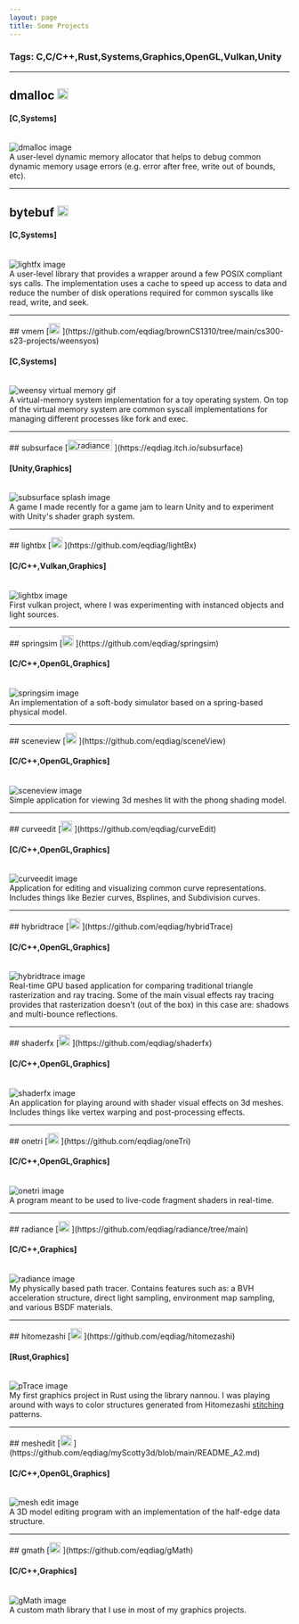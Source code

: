 ```yaml
---
layout: page
title: Some Projects
---
```


### Tags: C,C/C++,Rust,Systems,Graphics,OpenGL,Vulkan,Unity

<hr class="prj_sep" />

## dmalloc [<img src="assets/images/github.png" alt="radiance image" width="20" height="20"> ](https://github.com/eqdiag/brownCS1310/tree/main/cs300-s23-projects/dmalloc) 
#### [C,Systems]

<br>
<img src="assets/images/dmalloc.png" alt="dmalloc image"> 
<div>
A user-level dynamic memory allocator that helps to debug common dynamic memory usage errors (e.g. error after free, write out of bounds, etc).
</div>

<hr class="prj_sep" />


## bytebuf [<img src="assets/images/github.png" alt="radiance image" width="20" height="20"> ](https://github.com/eqdiag/brownCS1310/tree/main/cs300-s23-projects/fileio)

#### [C,Systems]


<br>
<img src="assets/images/fileio.png" alt="lightfx image"> 
<div>
A user-level library that provides a wrapper around a few POSIX compliant sys calls.
The implementation uses a cache to speed up access to data and reduce the number of disk operations required for common syscalls like read, write, and seek.

</div>


<hr class="prj_sep" />
## vmem [<img src="assets/images/github.png" alt="radiance image" width="20" height="20"> ](https://github.com/eqdiag/brownCS1310/tree/main/cs300-s23-projects/weensyos)

#### [C,Systems]

<br>
<img src="assets/images/weensy.gif" alt="weensy virtual memory gif"> 
<div>
A virtual-memory system implementation for a toy operating system. On top of the virtual memory system are common syscall implementations for managing different processes like fork and exec.
</div>

<hr class="prj_sep" />
## subsurface [<img src="assets/images/itch.png" alt="radiance image" width="80" height="20"> ](https://eqdiag.itch.io/subsurface)

#### [Unity,Graphics]

<br>

<img src="assets/images/subsurface.gif" alt="subsurface splash image" > 
<div>
A game I made recently for a game jam to learn Unity and to experiment with Unity's shader graph system.
</div>

<hr class="prj_sep" />
## lightbx [<img src="assets/images/github.png" alt="radiance image" width="20" height="20"> ](https://github.com/eqdiag/lightBx)

#### [C/C++,Vulkan,Graphics]

<br>
<img src="assets/images/lightBx.gif" alt="lightbx image" > 
<div>
First vulkan project, where I was experimenting with instanced objects and light sources.
</div>


<hr class="prj_sep" />
## springsim [<img src="assets/images/github.png" alt="radiance image" width="20" height="20"> ](https://github.com/eqdiag/springsim)

#### [C/C++,OpenGL,Graphics]

<br>
<img src="assets/images/spring_sim.gif" alt="springsim image" > 
<div>
An implementation of a soft-body simulator based on a spring-based physical model.
</div>

<hr class="prj_sep" />
## sceneview [<img src="assets/images/github.png" alt="radiance image" width="20" height="20"> ](https://github.com/eqdiag/sceneView)

#### [C/C++,OpenGL,Graphics]

<br>
<img src="assets/images/scene_view.gif" alt="sceneview image" > 
<div>
Simple application for viewing 3d meshes lit with the phong shading model.
</div>

<hr class="prj_sep" />
## curveedit [<img src="assets/images/github.png" alt="radiance image" width="20" height="20"> ](https://github.com/eqdiag/curveEdit)

#### [C/C++,OpenGL,Graphics]

<br>
<img src="assets/images/curve_edit.gif" alt="curveedit image"> 
<div id="curve_edit_div">
Application for editing and visualizing common curve representations.
Includes things like Bezier curves, Bsplines, and Subdivision curves.
</div>

<hr class="prj_sep" />
## hybridtrace [<img src="assets/images/github.png" alt="radiance image" width="20" height="20"> ](https://github.com/eqdiag/hybridTrace)

#### [C/C++,OpenGL,Graphics]

<br>
<img src="assets/images/hybrid_trace.png" alt="hybridtrace image" > 
<div>
Real-time GPU based application for comparing traditional triangle rasterization and ray tracing. Some of the main visual effects ray tracing provides that rasterization doesn't (out of the box) in this case are: shadows and multi-bounce reflections.
</div>

<hr class="prj_sep" />
## shaderfx [<img src="assets/images/github.png" alt="radiance image" width="20" height="20"> ](https://github.com/eqdiag/shaderfx)

#### [C/C++,OpenGL,Graphics]

<br>
<img src="assets/images/shader_fx.gif" alt="shaderfx image"> 
<div>
An application for playing around with shader visual effects on 3d meshes.
Includes things like vertex warping and post-processing effects.
</div>

<hr class="prj_sep" />
## onetri [<img src="assets/images/github.png" alt="radiance image" width="20" height="20"> ](https://github.com/eqdiag/oneTri)

#### [C/C++,OpenGL,Graphics]

<br>
<img src="assets/images/one_tri.gif" alt="onetri image"> 
<div>
    A program meant to be used to live-code fragment shaders in real-time.
</div>

<hr class="prj_sep" />
## radiance [<img src="assets/images/github.png" alt="radiance image" width="20" height="20"> ](https://github.com/eqdiag/radiance/tree/main)

#### [C/C++,Graphics]

<br>
<img src="assets/images/radiance.png" alt="radiance image"> 

<div>
My physically based path tracer.
Contains features such as: a BVH acceleration structure, direct light sampling, environment map sampling, and various BSDF materials.
</div>

<hr class="prj_sep" />
## hitomezashi [<img src="assets/images/github.png" alt="radiance image" width="20" height="20"> ](https://github.com/eqdiag/hitomezashi)

#### [Rust,Graphics]

<br>
<img src="assets/images/hitomezashi.gif" alt="pTrace image"> 
<div>
My first graphics project in Rust using the library nannou.
I was playing around with ways to color structures generated from
Hitomezashi <a href="https://sakepuppets.com/2013/10/02/hitomezashi-sashiko-a-tutorial/">stitching</a> 
patterns.
</div>

<hr class="prj_sep" />
## meshedit [<img src="assets/images/github.png" alt="radiance image" width="20" height="20"> ](https://github.com/eqdiag/myScotty3d/blob/main/README_A2.md)

#### [C/C++,OpenGL,Graphics]

<br>
<img src="assets/images/mesh_edit.gif" alt="mesh edit image" > 
<div id="mesh_edit_div">
A 3D model editing program with an implementation of the half-edge data structure.
</div>


<hr class="prj_sep" />
## gmath [<img src="assets/images/github.png" alt="radiance image" width="20" height="20"> ](https://github.com/eqdiag/gMath)

#### [C/C++,Graphics]

<br>
<img src="assets/images/gMath.png" alt="gMath image" > 
<div>
A custom math library that I use in most of my graphics projects.
</div>


